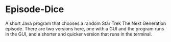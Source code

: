 # Episode-Dice
A short Java program that chooses a random Star Trek The Next Generation episode.  There are two versions here, one with a GUI and the program runs in the GUI, and a shorter and quicker version that runs in the terminal.

